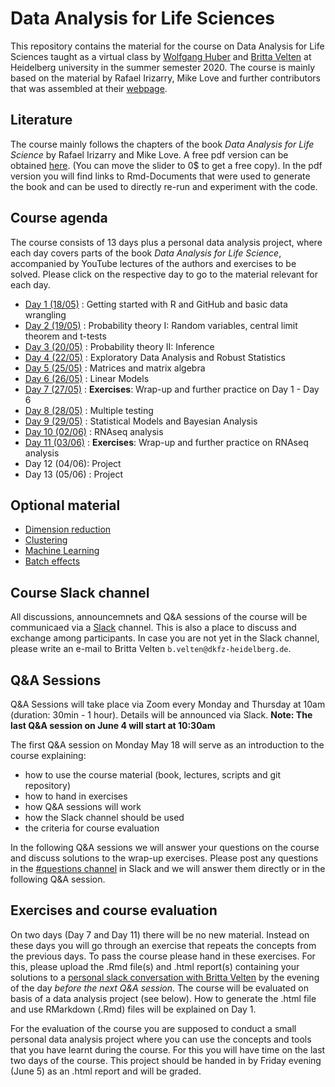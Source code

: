 # Data Analysis for Life Sciences 
This repository contains the material for the course on Data Analysis for Life Sciences taught as a virtual class by [Wolfgang Huber](https://www.huber.embl.de) and [Britta Velten](https://github.com/bv2) at Heidelberg university in the summer semester 2020. The course is mainly based on the material by Rafael Irizarry, Mike Love and further contributors that was assembled at their [webpage](https://rafalab.github.io/pages/harvardx.html).

## Literature
The course mainly follows the chapters of the book *Data Analysis for Life Science* by Rafael Irizarry and Mike Love. A free pdf version can be obtained [here](https://leanpub.com/dataanalysisforthelifesciences). (You can move the slider to 0$ to get a free copy). In the pdf version you will find links to Rmd-Documents that were used to generate the book and can be used to directly re-run and experiment with the code.


## Course agenda
The course consists of 13 days plus a personal data analysis project, where each day covers parts of the book *Data Analysis for Life Science*, accompanied by YouTube lectures of the authors and exercises to be solved. Please click on the respective day to go to the material relevant for each day.

* [Day 1 (18/05)](material/day1/) :  Getting started with R and GitHub and basic data wrangling
* [Day 2 (19/05)](material/day2/) : Probability theory I: Random variables, central limit theorem and t-tests 
* [Day 3 (20/05)](material/day3/) : Probability theory II: Inference
* [Day 4 (22/05)](material/day4/) : Exploratory Data Analysis and Robust Statistics
* [Day 5 (25/05)](material/day5/) : Matrices and matrix algebra
* [Day 6 (26/05)](material/day6/) : Linear Models
* [Day 7 (27/05)](material/day7/) : **Exercises**: Wrap-up and further practice on Day 1 - Day 6
* [Day 8 (28/05)](material/day8/) : Multiple testing
* [Day 9 (29/05)](material/day9/) : Statistical Models and Bayesian Analysis 
* [Day 10 (02/06)](material/day10/) : RNAseq analysis
* [Day 11 (03/06)](material/day11/) : **Exercises**:  Wrap-up and further practice on  RNAseq analysis
* Day 12 (04/06): Project
* Day 13 (05/06) : Project

## Optional material

* [Dimension reduction](material/optional/SVD)
* [Clustering](material/optional/clustering)
* [Machine Learning](material/optional/ML)
* [Batch effects](material/optional/batcheffects)

## Course Slack channel
All discussions, announcemnets and Q&A sessions of the course will be communicaed via a [Slack](https://slack.com) channel. This is also a place to discuss and exchange among participants. In case you are not yet in the Slack channel, please write an e-mail to Britta Velten `b.velten@dkfz-heidelberg.de`.

## Q&A Sessions
Q&A Sessions will take place via Zoom every Monday and Thursday at 10am (duration: 30min - 1 hour). Details will be announced via Slack.
**Note: The last Q&A session on June 4 will start at 10:30am** 

The first Q&A session on Monday May 18 will serve as an introduction to the course explaining:

- how to use the course material (book, lectures, scripts and git repository)
- how to hand in exercises
- how Q&A sessions will work
- how the Slack channel should be used
- the criteria for course evaluation

In the following Q&A sessions we will answer your questions on the course and discuss solutions to the wrap-up exercises. Please post any questions in the  [#questions channel](https://dataanalysis4-xqg7747.slack.com/archives/C012RP3781H) in Slack and we will answer them directly or in the following Q&A session.

## Exercises and course evaluation
On two days (Day 7 and Day 11) there will be no new material. Instead on these days you will go through an exercise that repeats the concepts from the previous days. To pass the course please hand in these exercises. For this, please upload the .Rmd file(s) and .html report(s) containing your solutions to a [personal slack conversation with Britta Velten](https://dataanalysis4-xqg7747.slack.com/archives/D012Q4UHDGV) by the evening of the day *before the next Q&A session*. The course will be evaluated on basis of a data analysis project (see below). How to generate the .html file and use RMarkdown (.Rmd) files will be explained on Day 1. 

For the evaluation of the course you are supposed to conduct a small personal data analysis project where you can use the concepts and tools that you have learnt during the course. For this you will have time on the last two days of the course. This project should be handed in by Friday evening (June 5) as an .html report and will be graded.
